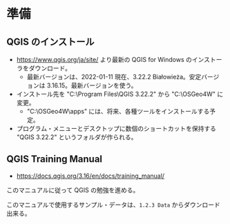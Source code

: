 # 準備

## QGIS のインストール

- https://www.qgis.org/ja/site/ より最新の QGIS for Windows のインストーラをダウンロード。
  - 最新バージョンは、2022-01-11 現在、3.22.2 Białowieża。安定バージョンは 3.16.15。最新バージョンを使う。
- インストール先を "C:\Program Files\QGIS 3.22.2" から "C:\OSGeo4W" に変更。
  - "C:\OSGeo4W\apps\" には、将来、各種ツールをインストールする予定。
- プログラム・メニューとデスクトップに数個のショートカットを保持する "QGIS 3.22.2" というフォルダが作られる。

## QGIS Training Manual

- https://docs.qgis.org/3.16/en/docs/training_manual/

このマニュアルに従って QGIS の勉強を進める。

このマニュアルで使用するサンプル・データは、`1.2.3 Data` からダウンロード出来る。

